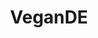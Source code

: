 ---
title: VeganDE
crosslinks:
- de
- vegan
- BerlinVegan
- PsychonautDE
- keto
- Jagd
- AMAAggregator
- nutrition
- AnimalIndustry
---